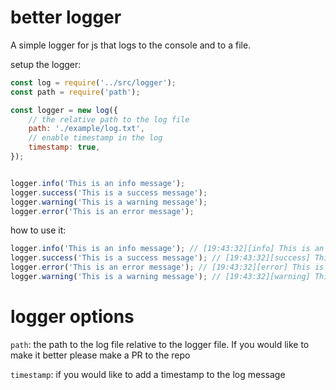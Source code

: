 # better logger 
A simple logger for js that logs to the console and to a file. 

setup the logger: 
```js
const log = require('../src/logger');
const path = require('path'); 

const logger = new log({
    // the relative path to the log file 
    path: './example/log.txt',
    // enable timestamp in the log
    timestamp: true,
});


logger.info('This is an info message');
logger.success('This is a success message');
logger.warning('This is a warning message');
logger.error('This is an error message');
```

how to use it: 
```js
logger.info('This is an info message'); // [19:43:32][info] This is an info message
logger.success('This is a success message'); // [19:43:32][success] This is a success message
logger.error('This is an error message'); // [19:43:32][error] This is an error message
logger.warning('This is a warning message'); // [19:43:32][warning] This is a warning message
```

# logger options 
`path`: the path to the log file relative to the logger file. If you would like to make it better please make a PR to the repo

`timestamp`: if you would like to add a timestamp to the log message

